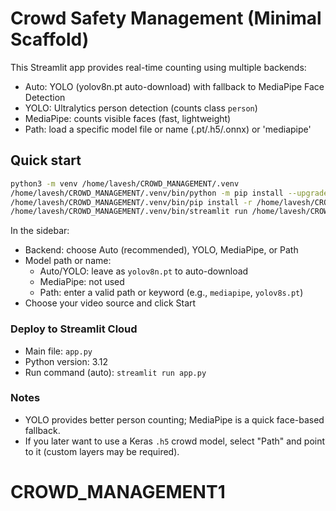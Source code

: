 # Crowd Safety Management (Minimal Scaffold)

This Streamlit app provides real-time counting using multiple backends:
- Auto: YOLO (yolov8n.pt auto-download) with fallback to MediaPipe Face Detection
- YOLO: Ultralytics person detection (counts class `person`)
- MediaPipe: counts visible faces (fast, lightweight)
- Path: load a specific model file or name (.pt/.h5/.onnx) or 'mediapipe'

## Quick start

```bash
python3 -m venv /home/lavesh/CROWD_MANAGEMENT/.venv
/home/lavesh/CROWD_MANAGEMENT/.venv/bin/python -m pip install --upgrade pip
/home/lavesh/CROWD_MANAGEMENT/.venv/bin/pip install -r /home/lavesh/CROWD_MANAGEMENT/requirements.txt
/home/lavesh/CROWD_MANAGEMENT/.venv/bin/streamlit run /home/lavesh/CROWD_MANAGEMENT/app.py
```

In the sidebar:
- Backend: choose Auto (recommended), YOLO, MediaPipe, or Path
- Model path or name:
  - Auto/YOLO: leave as `yolov8n.pt` to auto-download
  - MediaPipe: not used
  - Path: enter a valid path or keyword (e.g., `mediapipe`, `yolov8s.pt`)
- Choose your video source and click Start

### Deploy to Streamlit Cloud
- Main file: `app.py`
- Python version: 3.12
- Run command (auto): `streamlit run app.py`

### Notes
- YOLO provides better person counting; MediaPipe is a quick face-based fallback.
- If you later want to use a Keras `.h5` crowd model, select "Path" and point to it (custom layers may be required).
# CROWD_MANAGEMENT1
